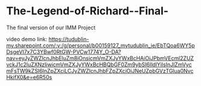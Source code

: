 # The-Legend-of-Richard--Final-
 The final version of our IMM Project

 video demo link: 
 https://tudublin-my.sharepoint.com/:v:/g/personal/b00159127_mytudublin_ie/EbTQoa6WY5pDsgeVI7x7C3YBwf0RtGW-PVCw1774Y_O-DA?nav=eyJyZWZlcnJhbEluZm8iOnsicmVmZXJyYWxBcHAiOiJPbmVEcml2ZUZvckJ1c2luZXNzIiwicmVmZXJyYWxBcHBQbGF0Zm9ybSI6IldlYiIsInJlZmVycmFsTW9kZSI6InZpZXciLCJyZWZlcnJhbFZpZXciOiJNeUZpbGVzTGlua0NvcHkifX0&e=e6R50s
